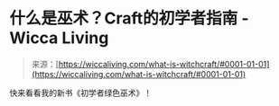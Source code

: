 <!--yml

分类：未分类

日期：2024年06月12日 18:26:24

-->

# 什么是巫术？Craft的初学者指南 - Wicca Living

> 来源：[https://wiccaliving.com/what-is-witchcraft/#0001-01-01](https://wiccaliving.com/what-is-witchcraft/#0001-01-01)

快来看看我的新书《初学者绿色巫术》！
